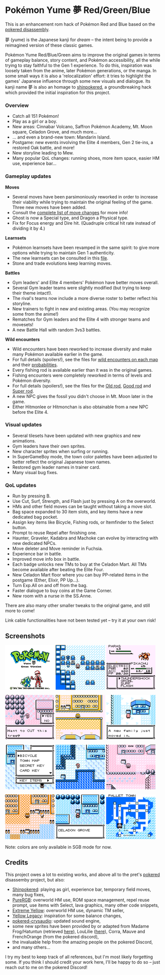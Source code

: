 # Pokémon Yume 夢 Red/Green/Blue

This is an enhancement rom hack of Pokémon Red and Blue based on the [pokered disassembly](https://github.com/pret/pokered).

夢 (yume) is the Japanese kanji for *dream* – the intent being to provide a reimagined version of these classic games.

Pokémon Yume Red/Blue/Green aims to improve the original games in terms of gameplay balance, story content, and Pokémon accessibility, all the while trying to stay faithful to the Gen 1 experience.
To do this, inspiration was loosely taken from the anime, later Pokémon generations, or the manga.
In some small ways it is also a 'relocalization' effort: it tries to highlight the games' Japanese influence through some new visuals and dialogue.
Its kanji name 夢 is also an homage to [shinpokered](https://github.com/jojobear13/shinpokered), a groundbreaking hack which provided the initial inspiration for this project.

### Overview

- Catch all 151 Pokémon!
- Play as a girl or a boy.
- New areas: Cinnabar Volcano, Saffron Pokémon Academy, Mt. Moon square, Celadon Grove, and much more...
- ... and even a brand-new town: Mandarin Island.
- Postgame: new events involving the Elite 4 members, Gen 2 tie-ins, a restored Oak battle, and more!
- New storyline leading to Mew.
- Many popular QoL changes: running shoes, more item space, easier HM use, experience bar...

### Gameplay updates

**Moves**
- Several moves have been parsimoniously reworked in order to increase their viability while trying to maintain the original feeling of the game. Three new moves have been added.
- Consult the [complete list of move changes](docs/move_changes.md) for more info!
- Ghost is now a Special type, and Dragon a Physical type.
- Fix for Focus energy and Dire hit. (Quadruple critical hit rate instead of dividing it by 4.)

**Learnsets**
- Pokémon learnsets have been revamped in the same spirit: to give more options while trying to maintain Gen 1 authenticity.
- The new learnsets can be consulted in this [file](data/pokemon/evos_moves.asm).
- Stone and trade evolutions keep learning moves.

**Battles**
- Gym leaders' and Elite 4 members' Pokémon have better moves overall.
- Several Gym leader teams were slightly modified (but trying to keep their theme intact!).
- The rival's teams now include a more diverse roster to better reflect his storyline.
- New trainers to fight in new and existing areas. (You may recognize some from the anime!)
- Rematches for Gym leaders and the Elite 4 with stronger teams and movesets!
- A new Battle Hall with random 3vs3 battles.

**Wild encounters**
- Wild encounters have been reworked to increase diversity and make many Pokémon available earlier in the game.
- For full details (spoilers!), see the files for [wild encounters on each map](data/wild/maps) and their [probabilities](data/wild/probabilities.asm).
- Every fishing rod is available earlier than it was in the original games.
- Fishing encounters were completely reworked in terms of levels and Pokémon diversity.
- For full details (spoilers!), see the files for the [Old rod](data/wild/old_rod.asm), [Good rod](data/wild/good_rod.asm) and [Super rod](data/wild/super_rod.asm).
- A new NPC gives the fossil you didn't choose in Mt. Moon later in the game.
- Either Hitmonlee or Hitmonchan is also obtainable from a new NPC before the Elite 4.

### Visual updates

- Several tilesets have been updated with new graphics and new animations.
- Gym leaders have their own sprites.
- New character sprites when surfing or running.
- In SuperGameBoy mode, the town color palettes have been adjusted to better reflect the original Japanese town names.
- Restored gym leader names in trainer card.
- Many visual bug fixes.

### QoL updates

- Run by pressing B.
- Use Cut, Surf, Strength, and Flash just by pressing A on the overworld.
- HMs and other field moves can be taught without taking a move slot.
- Bag space expanded to 30 item slots, and key items have a new dedicated bag pocket.
- Assign key items like Bicycle, Fishing rods, or Itemfinder to the Select button.
- Prompt to reuse Repel after finishing one.
- Haunter, Graveler, Kadabra and Machoke can evolve by interacting with new dedicated NPCs.
- Move deleter and Move reminder in Fuchsia.
- Experience bar in battle.
- Improved move info box in battle.
- Each badge unlocks new TMs to buy at the Celadon Mart. All TMs become available after beating the Elite Four.
- New Celadon Mart floor where you can buy PP-related items in the postgame (Ether, Elixir, PP Up...).
- Turn Exp.All on and off from the bag.
- Faster dialogue to buy coins at the Game Corner.
- New room with a nurse in the SS.Anne.

There are also many other smaller tweaks to the original game, and still more to come!

Link cable functionalities have not been tested yet – try it at your own risk!

## Screenshots

![green_titlescreen](/docs/screenshots/green_titlescreen.png?raw=true)
![pokemon_tower](/docs/screenshots/pokemon_tower.png?raw=true)
![battle_infobox](/docs/screenshots/battle_infobox.png?raw=true)

![cut_tree](/docs/screenshots/cut_tree.png?raw=true)
![pokemon_academy](/docs/screenshots/pokemon_academy.png?raw=true)
![new_family](/docs/screenshots/new_family.png?raw=true)

![key_items](/docs/screenshots/key_items.png?raw=true)
![cinnabar_island](/docs/screenshots/cinnabar_island.png?raw=true)
![fuchsia](/docs/screenshots/fuchsia.png?raw=true)

![mandarin_island](/docs/screenshots/mandarin_island.png?raw=true)
![celadon_grove](/docs/screenshots/celadon_grove.png?raw=true)
![town_map](/docs/screenshots/town_map.png?raw=true)

Note: colors are only available in SGB mode for now.

## Credits

This project owes a lot to existing works, and above all to the pret's [pokered](https://github.com/pret/pokered) disassemby project, but also:

- [Shinpokered](https://github.com/jojobear13/shinpokered): playing as girl, experience bar, temporary field moves, many bug fixes,
- [PureRGB](https://github.com/Vortyne/pureRGB): overworld HM use, ROM space management, repel reuse prompt, use items with Select, lava graphics, many other code snippets,
- [Extreme Yellow](https://github.com/RainbowMetalPigeon/ExtremeYellow): overworld HM use, dynamic TM seller,
- [Yellow Legacy](https://github.com/cRz-Shadows/Pokemon_Yellow_Legacy): inspiration for some balance changes,
- [pokered-crysaudio](https://github.com/dannye/pokered-crysaudio/tree/1edc6019fb8630bccd94f0b0e7dd4082cf7f4245): updated sound engine,
- some new sprites have been provided by or adapted from Madame Frog/Hatuntun (retrieved [here](https://www.deviantart.com/ghost-missingno/art/Blue-Sprites-for-R-G-B-Y-339796334)), LouLilie ([here](https://www.deviantart.com/loulilie/art/PokemonSpecial-Sprites-Yellow-302559354)), Corra, Mauve and FrenchOrange (from the pokered discord),
- the invaluable help from the amazing people on the pokered Discord,
- and many others...

I try my best to keep track of all references, but I'm most likely forgetting some.
If you think I should credit your work here, I'll be happy to do so – just reach out to me on the pokered Discord!

